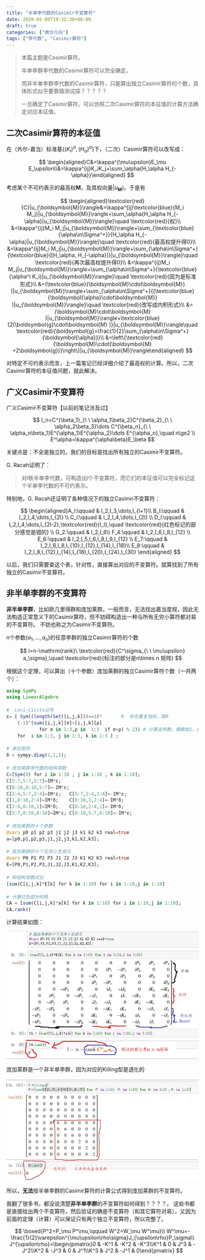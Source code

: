 ```yaml
---
title: "半单李代数的Casimir不变算符"
date: 2020-05-09T19:32:38+08:00
draft: true
categories: ["微分几何"]
tags: ["李代数", "Casimir算符"]
---
```



> 本篇主题是Casimir算符。
>
> 半单李群李代数的Casimir算符可以完全确定。
>
> 而非半单李群李代数的Casimir算符，只能算出独立Casimir算符的个数，具体形式似乎要靠猜测试探？？？？？
>
> 一旦确定了Casimir算符，可以仿照二次Casimir算符的本征值的计算方法确定对应本征值。

<!--more-->

## 二次Casimir算符的本征值

在（外尔-嘉当）标准基$\{(K_i)^a,(H_\alpha)^a\}$下，（二次）Casimir算符可以改写成：

$$
\begin{aligned}C&=\kappa^{\mu\upsilon}E_\mu E_\upsilon\\&=\kappa^{ij}K_iK_j+\sum_\alpha{H_\alpha H_{-\alpha}}\end{aligned}
$$

考虑某个不可约表示的最高权$\boldsymbol{M}$，及其权向量$|u_{\boldsymbol{M}}\rangle$。于是有

$$
\begin{aligned}\textcolor{red}{C}|u_{\boldsymbol{M}}\rangle&=\kappa^{ij}\textcolor{blue}{M_i M_j}|u_{\boldsymbol{M}}\rangle+\sum_\alpha{H_\alpha H_{-\alpha}|u_{\boldsymbol{M}}\rangle}\quad \textcolor{red}{权}\\ &=\kappa^{ij}M_i M_j|u_{\boldsymbol{M}}\rangle+\sum_{\textcolor{blue}{\alpha\in\Sigma^+}}{H_\alpha H_{-\alpha}|u_{\boldsymbol{M}}\rangle}\quad \textcolor{red}{最高权提升得0}\\ &=\kappa^{ij}M_i M_j|u_{\boldsymbol{M}}\rangle+\sum_{\alpha\in\Sigma^+}{\textcolor{blue}{[H_\alpha, H_{-\alpha}]}|u_{\boldsymbol{M}}\rangle}\quad \textcolor{red}{再次最高权提升得0}\\ &=\kappa^{ij}M_i M_j|u_{\boldsymbol{M}}\rangle+\sum_{\alpha\in\Sigma^+}{\textcolor{blue}{\alpha^i K_i}|u_{\boldsymbol{M}}\rangle}\quad \textcolor{red}{因为是标准形式}\\ &=(\textcolor{blue}{\boldsymbol{M}\cdot\boldsymbol{M}} )|u_{\boldsymbol{M}}\rangle+\sum_{\alpha\in\Sigma^+}{(\textcolor{blue}{\boldsymbol{\alpha}\cdot\boldsymbol{M}} )|u_{\boldsymbol{M}}\rangle}\quad \textcolor{red}{改写成内积形式}\\ &=(\boldsymbol{M}\cdot\boldsymbol{M} )|u_{\boldsymbol{M}}\rangle+\textcolor{blue}{2(\boldsymbol{g}\cdot\boldsymbol{M} )}|u_{\boldsymbol{M}}\rangle\quad \textcolor{red}{\boldsymbol{g}=\frac{1}{2}\sum_{\alpha\in\Sigma^+}{\boldsymbol{\alpha}}}\\ &=\left\{\textcolor{red}{\boldsymbol{M}\cdot(\boldsymbol{M} +2\boldsymbol{g})}\right\}|u_{\boldsymbol{M}}\rangle\end{aligned}
$$

对特定不可约表示而言，上一篇笔记已经详细介绍了最高权的计算。所以，二次Casimir算符的本征值问题，就此解决。

## 广义Casimir不变算符

广义Casimir不变算符【以前的笔记涉及过】

$$
I_n=C^{\beta_1}_{\ \ \alpha_1\beta_2}C^{\beta_2}_{\ \ \alpha_2\beta_3}\dots C^{\beta_n}_{\ \ \alpha_n\beta_1}E^{\alpha_1}E^{\alpha_2}\dots E^{\alpha_n},\quad n\ge2 \\ E^\alpha=\kappa^{\alpha\beta}E_\beta
$$

关键点是：不全是独立的，我们的目标是找出所有独立的Casimir不变算符。

G. Racah证明了：

> 对$l$秩半单李代数，可构造出$l$个不变算符，而它们的本征值可以完全标记这个半单李代数的不可约表示。

特别地，G. Racah还证明了各种情况下的独立Casimir不变算符：

$$
\begin{aligned}A_l:\qquad & I_2,I_3,\dots,I_{l+1}\\ B_l:\qquad & I_2,I_4,\dots,I_{2l} \\ C_l:\qquad & I_2,I_4,\dots,I_{2l} \\ D_l:\qquad & I_2,I_4,\dots,I_{2l-2},\textcolor{red}{I_l},\quad \textcolor{red}{红色标记的部分感觉是错的} \\ G_2:\qquad & I_2,I_6\\ F_4:\qquad & I_2,I_6,I_8,I_{12} \\ E_6:\qquad & I_2,I_5,I_6,I_8,I_9,I_{12} \\ E_7:\qquad & I_2,I_6,I_8,I_{10},I_{12},I_{14},I_{18}\\ E_8:\qquad & I_2,I_8,I_{12},I_{14},I_{18},I_{20},I_{24},I_{30}   \end{aligned}
$$

以后，我们只需要查这个表，针对性，直接算出对应的不变算符。就算找到了所有独立的Casimir不变算符。

## 非半单李群的不变算符

**非半单李群**，比如欧几里得群和庞加莱群。一般而言，无法找出嘉当度规，因此无法构造正常意义下的Casimir算符，但不妨碍构造出一种与所有无穷小算符都对易的不变算符。 不妨也称之为Casimir不变算符。

$n$个参数$(a_1,\dots,a_n)$的任意李群的独立Casimir算符的个数

$$
l=n-\mathrm{rank}\ \textcolor{red}{C^\sigma_{\ \ \mu\upsilon} a_\sigma},\quad \textcolor{red}{标注的部分是n\times n 矩阵}
$$

根据这个定理，可以算出（十个参数）庞加莱群的独立Casimir算符个数（一共两个）：

```julia
using SymPy
using LinearAlgebra

#  Levi-Civita记号
ε= [ Sym((length(Set([i,j,k]))==3)*       #  存在重复指标，取0
    (-1)^(sum([i,j,k][σ]>[i,j,k][ρ]   
            for σ in 1:3,ρ in  1:3  if σ<ρ) % 2)) # 计算逆序数。偶数取1，奇数取-1
    for  i in 1:3, j in 1:3, k in 1:3 ] ;

# 单位矩阵
δ = sympy.diag(1,1,1);

# 庞加莱群李代数的结构常数
C=[Sym(0) for i in 1:10 , j in 1:10 , k in 1:10];
C[5:7,5:7,5:7]=IM*ε;
C[8:10,8:10,5:7]=-IM*ε;
C[2:4,5:7,2:4]=IM*ε;   C[5:7,2:4,2:4]=-IM*ε;
C[1,8:10,2:4]=IM*δ;    C[8:10,1,2:4]=-IM*δ;
C[2:4,8:10,1]=IM*δ;    C[8:10,2:4,1]=-IM*δ;
C[5:7,8:10,8:10]=IM*ε; C[8:10,5:7,8:10]=-IM*ε;

# 庞加莱群的十个参数
@vars p0 p1 p2 p3 j1 j2 j3 k1 k2 k3 real=true
a=[p0,p1,p2,p3,j1,j2,j3,k1,k2,k3];

# 庞加莱群的十个无穷小生成元
@vars P0 P1 P2 P3 J1 J2 J3 K1 K2 K3 real=true
E=[P0,P1,P2,P3,J1,J2,J3,K1,K2,K3];

# 和结构常数对比
[sum(C[i,j,k]*E[k] for k in 1:10) for i in 1:10,j in 1:10]                            

# 计算红色部分的秩
CA = [sum(C[i,j,k]*a[k] for k in 1:10) for i in 1:10,j in 1:10];
CA.rank()                        
```

计算结果如图：

![](../images/0145.jpg)

庞加莱群是一个非半单李群，因为对应的Killing型是退化的

![](../images/0146.jpg)

所以，**无法**按半单李群的Casimir算符的计算公式得到庞加莱群的不变算符。

我翻了很多书，都没说清楚**非半单李群**的不变算符如何得到？？？？。 这些书都是直接给出两个不变算符，然后验证的确是不变算符（和其它算符对易），又因为前面的定理（计算）可以保证只有两个独立不变算符，所以完整了。

$$
\boxed{P^2=P_\mu P^\mu,\qquad W^2=W_\mu W^\mu}\\  W^\mu=-\frac{1}{2}\varepsilon^{\mu\upsilon\rho\sigma}J_{\upsilon\rho}P_\sigma\\ J^{\upsilon\rho}=\begin{pmatrix}0 & -K^1 & -K^2 & -K^3\\K^1 & 0 & J^3 & -J^2\\K^2 & -J^3 & 0 & J^1\\K^3 & J^2 & -J^1 & 0\end{pmatrix}
$$


